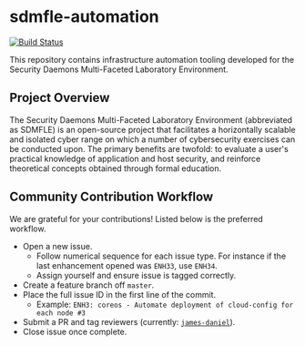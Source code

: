 # sdmfle-automation

[![Build Status](https://travis-ci.org/securitydaemons/sdmfle-automation.svg?branch=master)](https://travis-ci.org/securitydaemons/sdmfle-automation)

This repository contains infrastructure automation tooling developed for the Security Daemons Multi-Faceted Laboratory Environment.

## Project Overview
The Security Daemons Multi-Faceted Laboratory Environment (abbreviated as SDMFLE) is an open-source project that facilitates a horizontally scalable and isolated cyber range on which a number of cybersecurity exercises can be conducted upon. The primary benefits are twofold: to evaluate a user's practical knowledge of  application and host security, and reinforce theoretical concepts obtained through formal education.

## Community Contribution Workflow
We are grateful for your contributions! Listed below is the preferred workflow.

* Open a new issue.
  * Follow numerical sequence for each issue type. For instance if the last enhancement opened was ```ENH33```, use ```ENH34```. 
  * Assign yourself and ensure issue is tagged correctly.
* Create a feature branch off ```master```. 
* Place the full issue ID in the first line of the commit.
   * Example: ```ENH3: coreos - Automate deployment of cloud-config for each node #3```
* Submit a PR and tag reviewers (currently: [``james-daniel``](https://github.com/james-daniel)).
* Close issue once complete.
